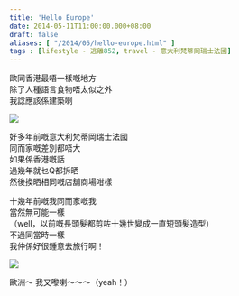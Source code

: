 ```yaml
---
title: 'Hello Europe'
date: 2014-05-11T11:00:00.000+08:00
draft: false
aliases: [ "/2014/05/hello-europe.html" ]
tags : [lifestyle - 逃離852, travel - 意大利梵蒂岡瑞士法國]
---
```


歐同香港最唔一樣嘅地方  
除了人種語言食物唔太似之外  
我諗應該係建築喇  

![](/images/helloeurope.jpg)

好多年前嘅意大利梵蒂岡瑞士法國  
同而家嘅差別都唔大  
如果係香港嘅話  
過幾年就乜Q都拆晒  
然後換晒相同嘅店舖商場咁樣  
  
十幾年前嘅我同而家嘅我  
當然無可能一樣  
（well，以前嘅長頭髮都剪咗十幾世變成一直短頭髮造型）  
不過同當時一樣  
我仲係好很鍾意去旅行啊！  

![](/images/helloeurope1.jpg)

歐洲～ 我又嚟喇～～～（yeah！）
